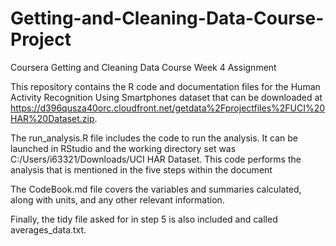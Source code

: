 # Getting-and-Cleaning-Data-Course-Project
Coursera Getting and Cleaning Data Course Week 4 Assignment

This repository contains the R code and documentation files for the Human Activity Recognition Using Smartphones dataset that can be downloaded at https://d396qusza40orc.cloudfront.net/getdata%2Fprojectfiles%2FUCI%20HAR%20Dataset.zip.

The run_analysis.R file includes the code to run the analysis. It can be launched in RStudio and the working directory set was C:/Users/i63321/Downloads/UCI HAR Dataset. This code performs the analysis that is mentioned in the five steps within the document

The CodeBook.md file covers the variables and summaries calculated, along with units, and any other relevant information.

Finally, the tidy file asked for in step 5 is also included and called averages_data.txt.
